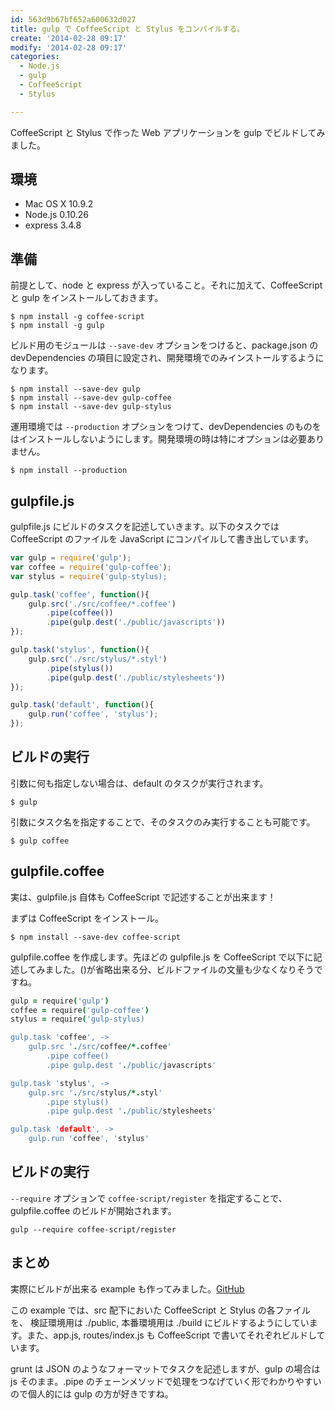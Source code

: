 ```yaml
---
id: 563d9b67bf652a600632d027
title: gulp で CoffeeScript と Stylus をコンパイルする。
create: '2014-02-28 09:17'
modify: '2014-02-28 09:17'
categories:
  - Node.js
  - gulp
  - CoffeeScript
  - Stylus

---
```


CoffeeScript と Stylus で作った Web アプリケーションを gulp でビルドしてみました。

## 環境

- Mac OS X 10.9.2
- Node.js 0.10.26
- express 3.4.8

## 準備

前提として、node と express が入っていること。それに加えて、CoffeeScript と gulp をインストールしておきます。

```
$ npm install -g coffee-script
$ npm install -g gulp
```

<!-- more -->

ビルド用のモジュールは `--save-dev` オプションをつけると、package.json の devDependencies の項目に設定され、開発環境でのみインストールするようになります。

```
$ npm install --save-dev gulp
$ npm install --save-dev gulp-coffee
$ npm install --save-dev gulp-stylus
```

運用環境では `--production` オプションをつけて、devDependencies のものをはインストールしないようにします。開発環境の時は特にオプションは必要ありません。

```
$ npm install --production
```

## gulpfile.js

gulpfile.js にビルドのタスクを記述していきます。以下のタスクでは CoffeeScript のファイルを JavaScript にコンパイルして書き出しています。

```js
var gulp = require('gulp');
var coffee = require('gulp-coffee');
var stylus = require('gulp-stylus);

gulp.task('coffee', function(){
	gulp.src('./src/coffee/*.coffee')
		.pipe(coffee())
		.pipe(gulp.dest('./public/javascripts'))
});

gulp.task('stylus', function(){
	gulp.src('./src/stylus/*.styl')
		.pipe(stylus())
		.pipe(gulp.dest('./public/stylesheets'))
});

gulp.task('default', function(){
	gulp.run('coffee', 'stylus');
});
```

## ビルドの実行

引数に何も指定しない場合は、default のタスクが実行されます。

```
$ gulp
```

引数にタスク名を指定することで、そのタスクのみ実行することも可能です。

```
$ gulp coffee
```

## gulpfile.coffee

実は、gulpfile.js 自体も CoffeeScript で記述することが出来ます！

まずは CoffeeScript をインストール。

```
$ npm install --save-dev coffee-script
```

gulpfile.coffee を作成します。先ほどの gulpfile.js を CoffeeScript で以下に記述してみました。()が省略出来る分、ビルドファイルの文量も少なくなりそうですね。

```coffee
gulp = require('gulp')
coffee = require('gulp-coffee')
stylus = require('gulp-stylus)

gulp.task 'coffee', ->
	gulp.src './src/coffee/*.coffee'
		.pipe coffee()
		.pipe gulp.dest './public/javascripts'

gulp.task 'stylus', ->
	gulp.src './src/stylus/*.styl'
		.pipe stylus()
		.pipe gulp.dest './public/stylesheets'

gulp.task 'default', ->
	gulp.run 'coffee', 'stylus'
```

## ビルドの実行

`--require` オプションで `coffee-script/register` を指定することで、gulpfile.coffee のビルドが開始されます。

```
gulp --require coffee-script/register
```

## まとめ

実際にビルドが出来る example も作ってみました。[GitHub](https://github.com/YuG1224/gulp-example)

この example では、src 配下においた CoffeeScript と Stylus の各ファイルを、 検証環境用は ./public, 本番環境用は ./build にビルドするようにしています。また、app.js, routes/index.js も CoffeeScript で書いてそれぞれビルドしています。

grunt は JSON のようなフォーマットでタスクを記述しますが、gulp の場合は js そのまま。.pipe のチェーンメソッドで処理をつなげていく形でわかりやすいので個人的には gulp の方が好きですね。
